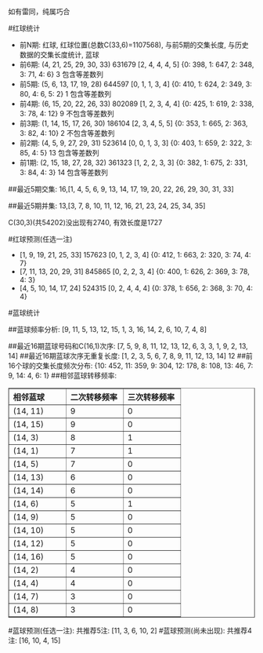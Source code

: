 <!-- 
.. title: 双色球2013037期(2013-04-02)数据分析报告
.. slug: slott-2013037-2013-04-02-report
.. date: 2013-04-03 08:00:00 UTC+08:00
.. tags: Lottery
.. link: 
.. description: 
.. type: text
-->

如有雷同，纯属巧合

<!-- TEASER_END-->

#红球统计

- 前N期: 红球, 红球位置(总数C(33,6)=1107568), 与前5期的交集长度, 与历史数据的交集长度统计, 蓝球
- 前6期: (4, 21, 25, 29, 30, 33) 631679 [2, 4, 4, 4, 5] {0: 398, 1: 647, 2: 348, 3: 71, 4: 6} 3 包含等差数列
- 前5期: (5, 6, 13, 17, 19, 28) 644597 [0, 1, 1, 3, 4] {0: 410, 1: 624, 2: 349, 3: 80, 4: 6, 5: 2} 1 包含等差数列
- 前4期: (6, 15, 20, 22, 26, 33) 802089 [1, 2, 3, 4, 4] {0: 425, 1: 619, 2: 338, 3: 78, 4: 12} 9 不包含等差数列
- 前3期: (1, 14, 15, 17, 26, 30) 186104 [2, 3, 4, 5, 5] {0: 353, 1: 665, 2: 363, 3: 82, 4: 10} 2 不包含等差数列
- 前2期: (4, 5, 9, 27, 29, 31) 523614 [0, 0, 1, 3, 3] {0: 403, 1: 659, 2: 322, 3: 85, 4: 5} 13 包含等差数列
- 前1期: (2, 15, 18, 27, 28, 32) 361323 [1, 2, 2, 3, 3] {0: 382, 1: 675, 2: 331, 3: 84, 4: 3} 14 包含等差数列

##最近5期交集:
16,[1, 4, 5, 6, 9, 13, 14, 17, 19, 20, 22, 26, 29, 30, 31, 33]

##最近5期并集:
13,[3, 7, 8, 10, 11, 12, 16, 21, 23, 24, 25, 34, 35]

C(30,3)(共54202)没出现有2740, 
有效长度是1727

#红球预测(任选一注)

- [1, 9, 19, 21, 25, 33] 157623 [0, 1, 2, 3, 4] {0: 412, 1: 663, 2: 320, 3: 74, 4: 7}
- [7, 11, 13, 20, 29, 31] 845865 [0, 2, 2, 3, 4] {0: 400, 1: 626, 2: 369, 3: 78, 4: 3}
- [4, 5, 10, 14, 17, 24] 524315 [0, 2, 4, 4, 4] {0: 378, 1: 656, 2: 368, 3: 70, 4: 4}

#蓝球统计

##蓝球频率分析:
[9, 11, 5, 13, 12, 15, 1, 3, 16, 14, 2, 6, 10, 7, 4, 8]

##最近16期蓝球号码和C(16,1)次序:
[7, 5, 9, 8, 11, 12, 13, 12, 6, 3, 3, 1, 9, 2, 13, 14]
##最近16期蓝球次序无重复长度:
[1, 2, 3, 5, 6, 7, 8, 9, 11, 12, 13, 14] 12
##前16个球的交集长度频次分布:
{10: 452, 11: 359, 9: 304, 12: 178, 8: 108, 13: 46, 7: 9, 14: 4, 6: 1}
##相邻蓝球转移频率:
<table border="1" class="table table-striped dataframe">
  <thead>
    <tr style="text-align: left;">
      <th style="min-width: 100px;">相邻蓝球</th>
      <th style="min-width: 100px;">二次转移频率</th>
      <th style="min-width: 100px;">三次转移频率</th>
    </tr>
  </thead>
  <tbody>
    <tr>
      <td> (14, 11)</td>
      <td> 9</td>
      <td> 0</td>
    </tr>
    <tr>
      <td> (14, 15)</td>
      <td> 9</td>
      <td> 0</td>
    </tr>
    <tr>
      <td>  (14, 3)</td>
      <td> 8</td>
      <td> 1</td>
    </tr>
    <tr>
      <td>  (14, 1)</td>
      <td> 7</td>
      <td> 1</td>
    </tr>
    <tr>
      <td>  (14, 5)</td>
      <td> 7</td>
      <td> 0</td>
    </tr>
    <tr>
      <td> (14, 13)</td>
      <td> 6</td>
      <td> 0</td>
    </tr>
    <tr>
      <td> (14, 14)</td>
      <td> 6</td>
      <td> 0</td>
    </tr>
    <tr>
      <td>  (14, 6)</td>
      <td> 5</td>
      <td> 1</td>
    </tr>
    <tr>
      <td>  (14, 9)</td>
      <td> 5</td>
      <td> 0</td>
    </tr>
    <tr>
      <td> (14, 10)</td>
      <td> 5</td>
      <td> 0</td>
    </tr>
    <tr>
      <td> (14, 12)</td>
      <td> 5</td>
      <td> 0</td>
    </tr>
    <tr>
      <td> (14, 16)</td>
      <td> 5</td>
      <td> 0</td>
    </tr>
    <tr>
      <td>  (14, 2)</td>
      <td> 4</td>
      <td> 0</td>
    </tr>
    <tr>
      <td>  (14, 4)</td>
      <td> 4</td>
      <td> 0</td>
    </tr>
    <tr>
      <td>  (14, 7)</td>
      <td> 3</td>
      <td> 0</td>
    </tr>
    <tr>
      <td>  (14, 8)</td>
      <td> 3</td>
      <td> 0</td>
    </tr>
  </tbody>
</table>
#蓝球预测(任选一注):
共推荐5注: [11, 3, 6, 10, 2]
#蓝球预测(尚未出现):
共推荐4注: [16, 10, 4, 15]

